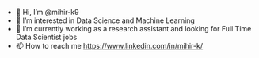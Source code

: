 - 👋 Hi, I’m @mihir-k9
- 👀 I’m interested in Data Science and Machine Learning
- 🌱 I’m currently working as a research assistant and looking for Full Time Data Scientist jobs
- 📫 How to reach me https://www.linkedin.com/in/mihir-k/

<!---
mihir-k9/mihir-k9 is a ✨ special ✨ repository because its `README.md` (this file) appears on your GitHub profile.
You can click the Preview link to take a look at your changes.
--->
